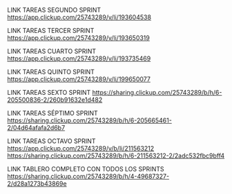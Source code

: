 LINK TAREAS SEGUNDO SPRINT
https://app.clickup.com/25743289/v/li/193604538

LINK TAREAS TERCER SPRINT
https://app.clickup.com/25743289/v/li/193650319 

LINK TAREAS CUARTO SPRINT
https://app.clickup.com/25743289/v/li/193735469

LINK TAREAS QUINTO SPRINT
https://app.clickup.com/25743289/v/li/199650077

LINK TAREAS SEXTO SPRINT
https://sharing.clickup.com/25743289/b/h/6-205500836-2/260b91632e1d482

LINK TAREAS SÉPTIMO SPRINT
https://sharing.clickup.com/25743289/b/h/6-205665461-2/04d64afafa2d6b7

LINK TAREAS OCTAVO SPRINT
https://app.clickup.com/25743289/v/b/li/211563212   
https://sharing.clickup.com/25743289/b/h/6-211563212-2/2adc532fbc9bff4

LINK TABLERO COMPLETO CON TODOS LOS SPRINTS
https://sharing.clickup.com/25743289/b/h/4-49687327-2/d28a1273b43869e
